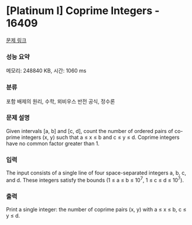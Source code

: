 # [Platinum I] Coprime Integers - 16409 

[문제 링크](https://www.acmicpc.net/problem/16409) 

### 성능 요약

메모리: 248840 KB, 시간: 1060 ms

### 분류

포함 배제의 원리, 수학, 뫼비우스 반전 공식, 정수론

### 문제 설명

<p>Given intervals [a, b] and [c, d], count the number of ordered pairs of co-prime integers (x, y) such that a ≤ x ≤ b and c ≤ y ≤ d. Coprime integers have no common factor greater than 1.</p>

### 입력 

 <p>The input consists of a single line of four space-separated integers a, b, c, and d. These integers satisfy the bounds (1 ≤ a ≤ b ≤ 10<sup>7</sup>, 1 ≤ c ≤ d ≤ 10<sup>7</sup>).</p>

### 출력 

 <p>Print a single integer: the number of coprime pairs (x, y) with a ≤ x ≤ b, c ≤ y ≤ d.</p>

